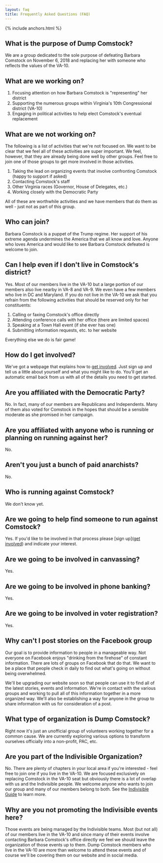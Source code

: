 ```yaml
---
layout: faq
title: Frequently Asked Questions (FAQ)
---
```


{% include anchors.html %}

## What is the purpose of Dump Comstock?

We are a group dedicated to the sole purpose of defeating Barbara Comstock on November 6, 2018 and replacing her with someone who reflects the values of the VA-10.

## What are we working on?

1. Focusing attention on how Barbara Comstock is "representing" her district
1. Supporting the numerous groups within Virginia's 10th Congressional district (VA-10)
1. Engaging in political activities to help elect Comstock's eventual replacement

## What are we not working on?

The following is a list of activities that we're not focused on. We want to be clear that we feel all of these activities are super important. We feel, however, that they are already being done well by other groups. Feel free to join one of those groups to get more involved in those activities.

1. Taking the lead on organizing events that involve confronting Comstock (happy to support if asked)
1. Contacting Comstock's staff
1. Other Virginia races (Governor, House of Delegates, etc.)
1. Working closely with the Democratic Party

All of these are worthwhile activities and we have members that do them as well - just not as part of this group.

## Who can join?

Barbara Comstock is a puppet of the Trump regime. Her support of his extreme agenda undermines the America that we all know and love. Anyone who loves America and would like to see Barbara Comstock defeated is welcome to join.

## Can I help even if I don't live in Comstock's district?

Yes. Most of our members live in the VA-10 but a large portion of our members also live nearby in VA-8 and VA-9. We even have a few members who live in DC and Maryland. If you do not live in the VA-10 we ask that you refrain from the following activities that should be reserved only for her constituents:

1. Calling or faxing Comstock's office directly
1. Attending conference calls with her office (there are limited spaces)
1. Speaking at a Town Hall event (if she ever has one)
1. Submitting information requests, etc. to her website

Everything else we do is fair game!

## How do I get involved?

We've got a webpage that explains how to [get involved](/get-involved). Just sign up and tell us a little about yourself and what you might like to do. You'll get an automatic email back from us with all of the details you need to get started.

## Are you affiliated with the Democratic Party?

No. In fact, many of our members are Republicans and Independents. Many of them also voted for Comstock in the hopes that should be a sensible moderate as she promised in her campaign.

## Are you affiliated with anyone who is running or planning on running against her?

No.

## Aren't you just a bunch of paid anarchists?

No.

## Who is running against Comstock?

We don't know yet.

## Are we going to help find someone to run against Comstock?

Yes. If you'd like to be involved in that process please [sign up]([get involved](/get-involved)) and indicate your interest.

## Are we going to  be involved in canvassing?

Yes.

## Are we going to  be involved in phone banking?

Yes.

## Are we going to  be involved in voter registration?

Yes.

## Why can't I post stories on the Facebook group

Our goal is to provide information to people in a manageable way. Not everyone on Facebook enjoys "drinking from the firehose" of constant information. There are lots of groups on Facebook that do that. We want to be a place that people check in daily to find out what's going on without being overwhelmed.

We'll be upgrading our website soon so that people can use it to find all of the latest stories, events and information. We're in contact with the various groups and working to pull all of this information together in a more organized way. We'll also be establishing a way for anyone in the group to share information with us for consideration of a post.

## What type of organization is Dump Comstock?

Right now it's just an unofficial group of volunteers working together for a common cause. We are currently exploring various options to transform ourselves officially into a non-profit, PAC, etc.

## Are you part of the Indivisible Organization?

No. There are plenty of chapters in your local area if you're interested - feel free to join one if you live in the VA-10. We are focused exclusively on replacing Comstock in the VA-10 seat but obviously there is a lot of overlap with us and the Indivisible people. We welcome anyone who wants to join our group and many of our members belong to both. See the [Indivisible Guide](https://www.indivisibleguide.com/) to learn more.

## Why are you not promoting the Indivisible events here?

Those events are being managed by the Indivisible teams. Most (but not all) of our members live in the VA-10 and since many of their events involve contacting Barbara Comstock's office directly we feel we should leave the organization of those events up to them. Dump Comstock members who live in the VA-10 are more than welcome to attend these events and of course we'll be covering them on our website and in social media.
